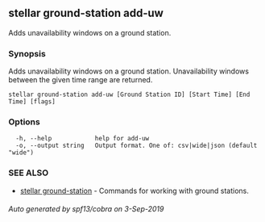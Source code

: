 ## stellar ground-station add-uw

Adds unavailability windows on a ground station.

### Synopsis

Adds unavailability windows on a ground station. Unavailability windows between the given time range
are returned.

```
stellar ground-station add-uw [Ground Station ID] [Start Time] [End Time] [flags]
```

### Options

```
  -h, --help            help for add-uw
  -o, --output string   Output format. One of: csv|wide|json (default "wide")
```

### SEE ALSO

* [stellar ground-station](stellar_ground-station.md)	 - Commands for working with ground stations.

###### Auto generated by spf13/cobra on 3-Sep-2019
